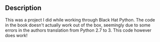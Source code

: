 ## Description

This was a project I did while working through Black Hat Python. The code in the book doesn't actually work out of the box, seemingly due to some errors in the authors translation from Python 2.7 to 3. This code however does work!
